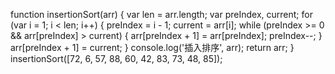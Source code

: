 function insertionSort(arr) {
    var len = arr.length;
    var preIndex, current;
    for (var i = 1; i < len; i++) {
        preIndex = i - 1;
        current = arr[i];
        while (preIndex >= 0 && arr[preIndex] > current) {
            arr[preIndex + 1] = arr[preIndex];
            preIndex--;
        }
        arr[preIndex + 1] = current;
    }
    console.log('插入排序', arr);
    return arr;
}
insertionSort([72, 6, 57, 88, 60, 42, 83, 73, 48, 85]);
